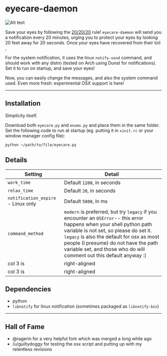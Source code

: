# eyecare-daemon

![Alt text](https://i.imgur.com/B5HF85r.png "Demonstration")

Save your eyes by following the [20/20/20](http://www.labnol.org/software/computer-eye-exercise/14069/) rule! `eyecare-daemon` will send you a notification every 20 minutes, urging you to protect your eyes by looking 20 feet away for 20 seconds. Once your eyes have recovered from their toil ,

For the system notification, it uses the linux `notify-send` command, and should work with any distro (tested on Arch using Dunst for notifications). Set it to run on startup, and save your eyes!

Now, you can easily change the messages, and also the system command used. Even more fresh: experimental OSX support is here!
____

## Installation

Simplicity itself.

Download both `eyecare.py` and `enums.py` and place them in the same folder. Set the following code to run at startup (eg. putting it in `xinit.rc` or your window manager config file):

    python ~/path/to/file/eyecare.py

## Details

| Setting  | Detail        |
|----------|---------------|
| `work_time` |  Default `1200`, in seconds |
| `relax_time` | Default `20`, in seconds |
| `notification_expire` - Linux only | Default `5000`, in ms |
| `command_method` | `modern` is preferred, but try `legacy` if you encounter an `OSError`-- this error happens when your shell python path variable is not set, so please do set it. `legacy` is also the default for osx as most people (I presume) do not have the path variable set, and those who do will comment out this default anyway :) |
| col 3 is | right-aligned |
| col 3 is | right-aligned |

## Dependencies

* python
* `libnotify` for linux notification (sometimes packaged as `libnotify-bin`)

____

## Hall of Fame

* @ragerin for a very helpful fork which was merged a long while ago
* /u/guiltydoggy for testing the osx script and putting up with my relentless revisions

